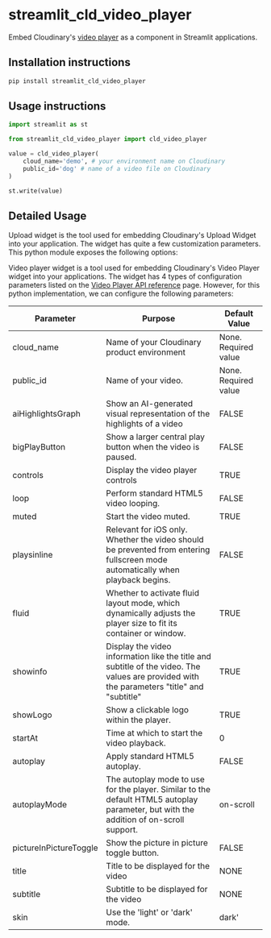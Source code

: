 # streamlit_cld_video_player

Embed Cloudinary's [video player](https://cloudinary.com/documentation/cloudinary_video_player) as a component in Streamlit applications.

## Installation instructions 

```sh
pip install streamlit_cld_video_player
```

## Usage instructions

```python
import streamlit as st

from streamlit_cld_video_player import cld_video_player

value = cld_video_player(
    cloud_name='demo', # your environment name on Cloudinary
    public_id='dog' # name of a video file on Cloudinary
)

st.write(value)
```

## Detailed Usage

Upload widget is the tool used for embedding Cloudinary's Upload Widget into your application. The widget has quite a few customization parameters. This python module exposes the following options:

Video player widget is a tool used for embedding Cloudinary's Video Player widget into your applications. The widget has 4 types of configuration parameters listed on the [Video Player API reference](https://cloudinary.com/documentation/video_player_api_reference) page. However, for this python implementation, we can configure the following parameters:

| Parameter              | Purpose                                                                                                                                               | Default Value        |
| ---------------------- | ----------------------------------------------------------------------------------------------------------------------------------------------------- | -------------------- |
| cloud_name             | Name of your Cloudinary product environment                                                                                                           | None. Required value |
| public_id              | Name of your video.                                                                                                                                   | None. Required value |
| aiHighlightsGraph      | Show an AI-generated visual representation of the highlights of a video                                                                    | FALSE                |
| bigPlayButton          | Show a larger central play button when the video is paused.                                                                                | FALSE                |
| controls               | Display the video player controls                                                                                                          | TRUE                 |
| loop                   | Perform standard HTML5 video looping.                                                                                                      | FALSE                |
| muted                  | Start the video muted.                                                                                                                     | TRUE                 |
| playsinline            | Relevant for iOS only. Whether the video should be prevented from entering fullscreen mode automatically when playback begins.                        | FALSE                |
| fluid                  | Whether to activate fluid layout mode, which dynamically adjusts the player size to fit its container or window.                                      | TRUE                 |
| showinfo               | Display the video information like the title and subtitle of the video. The values are provided with the parameters "title" and "subtitle" | TRUE                 |
| showLogo               | Show a clickable logo within the player.                                                                                                   | TRUE                 |
| startAt                | Time at which to start the video playback.                                                                                                            | 0                    |
| autoplay               | Apply standard HTML5 autoplay.                                                                                                             | FALSE                |
| autoplayMode           | The autoplay mode to use for the player. Similar to the default HTML5 autoplay parameter, but with the addition of on-scroll support.                 | on-scroll            |
| pictureInPictureToggle | Show the picture in picture toggle button.                                                                                                 | FALSE                |
| title                  | Title to be displayed for the video                                                                                                                   | NONE                 |
| subtitle               | Subtitle to be displayed for the video                                                                                                                | NONE                 |
| skin                   | Use the 'light' or 'dark' mode.                                                                                                            | dark'                |